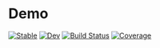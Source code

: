 # Demo

[![Stable](https://img.shields.io/badge/docs-stable-blue.svg)](https://aivodji.github.io/Demo.jl/stable)
[![Dev](https://img.shields.io/badge/docs-dev-blue.svg)](https://aivodji.github.io/Demo.jl/dev)
[![Build Status](https://github.com/aivodji/Demo.jl/workflows/CI/badge.svg)](https://github.com/aivodji/Demo.jl/actions)
[![Coverage](https://codecov.io/gh/aivodji/Demo.jl/branch/master/graph/badge.svg)](https://codecov.io/gh/aivodji/Demo.jl)
